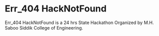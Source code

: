 # Err_404 HackNotFound

Err_404 HackNotFound is a 24 hrs State Hackathon Organized by M.H. Saboo Siddik College of Engineering.
